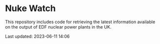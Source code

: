 # Nuke Watch

This repository includes code for retrieving the latest information available on the output of EDF nuclear power plants in the UK.

Last updated: 2023-06-11 14:06